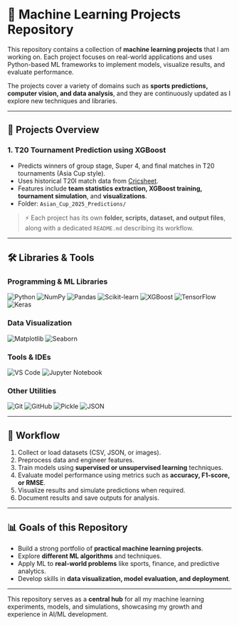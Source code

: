 # 🤖 Machine Learning Projects Repository

This repository contains a collection of **machine learning projects** that I am working on. Each project focuses on real-world applications and uses Python-based ML frameworks to implement models, visualize results, and evaluate performance.  

The projects cover a variety of domains such as **sports predictions, computer vision, and data analysis**, and they are continuously updated as I explore new techniques and libraries.

---

## 📂 Projects Overview

### 1. T20 Tournament Prediction using XGBoost
- Predicts winners of group stage, Super 4, and final matches in T20 tournaments (Asia Cup style).  
- Uses historical T20I match data from [Cricsheet](https://cricsheet.org/).  
- Features include **team statistics extraction, XGBoost training, tournament simulation**, and **visualizations**.  
- Folder: `Asian_Cup_2025_Predictions/`

> ⚡ Each project has its own **folder, scripts, dataset, and output files**, along with a dedicated `README.md` describing its workflow.

---

## 🛠️ Libraries & Tools

### Programming & ML Libraries
![Python](https://img.shields.io/badge/Python-3776AB?style=flat&logo=python&logoColor=white)
![NumPy](https://img.shields.io/badge/NumPy-013243?style=flat&logo=numpy&logoColor=white)
![Pandas](https://img.shields.io/badge/Pandas-150458?style=flat&logo=pandas&logoColor=white)
![Scikit-learn](https://img.shields.io/badge/Scikit--Learn-F7931E?style=flat&logo=scikitlearn&logoColor=white)
![XGBoost](https://img.shields.io/badge/XGBoost-FF9900?style=flat&logo=xgboost&logoColor=white)
![TensorFlow](https://img.shields.io/badge/TensorFlow-FF6F00?style=flat&logo=tensorflow&logoColor=white)
![Keras](https://img.shields.io/badge/Keras-D00000?style=flat&logo=keras&logoColor=white)

### Data Visualization
![Matplotlib](https://img.shields.io/badge/Matplotlib-11557C?style=flat&logo=matplotlib&logoColor=white)
![Seaborn](https://img.shields.io/badge/Seaborn-4C72B0?style=flat&logo=seaborn&logoColor=white)

### Tools & IDEs
![VS Code](https://img.shields.io/badge/VSCode-007ACC?style=flat&logo=visual-studio-code&logoColor=white)
![Jupyter Notebook](https://img.shields.io/badge/Jupyter-F37626?style=flat&logo=jupyter&logoColor=white)

### Other Utilities
![Git](https://img.shields.io/badge/Git-F05032?style=flat&logo=git&logoColor=white)
![GitHub](https://img.shields.io/badge/GitHub-181717?style=flat&logo=github&logoColor=white)
![Pickle](https://img.shields.io/badge/Pickle-4B8BBE?style=flat)
![JSON](https://img.shields.io/badge/JSON-000000?style=flat&logo=json&logoColor=white)

---

## 🚀 Workflow

1. Collect or load datasets (CSV, JSON, or images).  
2. Preprocess data and engineer features.  
3. Train models using **supervised or unsupervised learning** techniques.  
4. Evaluate model performance using metrics such as **accuracy, F1-score, or RMSE**.  
5. Visualize results and simulate predictions when required.  
6. Document results and save outputs for analysis.

---

## 📊 Goals of this Repository

- Build a strong portfolio of **practical machine learning projects**.  
- Explore **different ML algorithms** and techniques.  
- Apply ML to **real-world problems** like sports, finance, and predictive analytics.  
- Develop skills in **data visualization, model evaluation, and deployment**.  

---

This repository serves as a **central hub** for all my machine learning experiments, models, and simulations, showcasing my growth and experience in AI/ML development.


